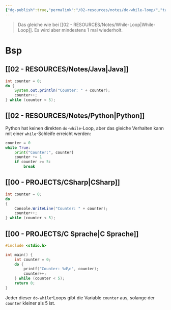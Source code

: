 ```yaml
---
{"dg-publish":true,"permalink":"/02-resources/notes/do-while-loop/","tags":["code"],"noteIcon":"","updated":"2025-05-02T09:25:27.642+02:00"}
---
```


>Das gleiche wie bei [[02 - RESOURCES/Notes/While-Loop\|While-Loop]]. Es wird aber mindestens 1 mal wiederholt.

# Bsp
## [[02 - RESOURCES/Notes/Java\|Java]]
```java
int counter = 0;
do {
    System.out.println("Counter: " + counter);
    counter++;
} while (counter < 5);
```

## [[02 - RESOURCES/Notes/Python\|Python]] 
Python hat keinen direkten `do-while`-Loop, aber das gleiche Verhalten kann mit einer `while`-Schleife erreicht werden:
```python
counter = 0
while True:
    print("Counter:", counter)
    counter += 1
    if counter >= 5:
        break
```

## [[00 - PROJECTS/CSharp\|CSharp]]
```csharp
int counter = 0;
do
{
    Console.WriteLine("Counter: " + counter);
    counter++;
} while (counter < 5);
```

## [[00 - PROJECTS/C Sprache\|C Sprache]]
```c
#include <stdio.h>

int main() {
    int counter = 0;
    do {
        printf("Counter: %d\n", counter);
        counter++;
    } while (counter < 5);
    return 0;
}
```

Jeder dieser `do-while`-Loops gibt die Variable `counter` aus, solange der `counter` kleiner als 5 ist.